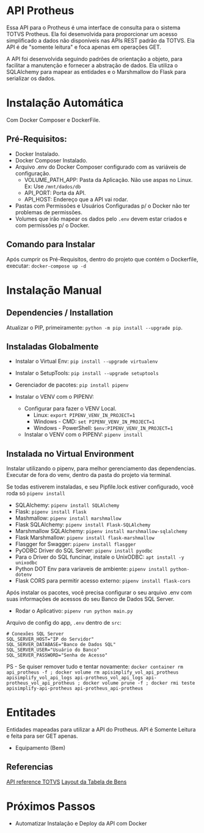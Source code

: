 # API Protheus

Essa API para o Protheus é uma interface de consulta para o sistema TOTVS Protheus. 
Ela foi desenvolvida para proporcionar um acesso simplificado a dados não disponíveis nas APIs REST 
padrão da TOTVS. Ela API é de "somente leitura" e foca apenas em operações GET.

A API foi desenvolvida seguindo padrões de orientação a objeto, para facilitar a manutenção e
fornecer a abstração de dados. Ela utiliza o SQLAlchemy para mapear as entidades e o Marshmallow do Flask para
serializar os dados.

# Instalação Automática 

Com Docker Composer e DockerFile.

## Pré-Requisitos:
- Docker Instalado.
- Docker Composer Instalado.
- Arquivo .env do Docker Composer configurado com as variáveis de configuração.
  - VOLUME_PATH_APP: Pasta da Aplicação. Não use aspas no Linux. Ex: Use `/mnt/dados/db`
  - API_PORT: Porta da API.
  - API_HOST: Endereço que a API vai rodar.
- Pastas com Permissões e Usuários Configuradas p/ o Docker não ter problemas de permissões.
- Volumes que irão mapear os dados pelo `.env` devem estar criados e com permissões p/ o Docker.

## Comando para Instalar

Após cumprir os Pré-Requisitos, dentro do projeto que contém o Dockerfile, executar: `docker-compose up -d`

# Instalação Manual

## Dependencies / Installation
Atualizar o PIP, primeiramente: `python -m pip install --upgrade pip`.

## Instaladas Globalmente
- Instalar o Virtual Env: `pip install --upgrade virtualenv`
- Instalar o SetupTools: `pip install --upgrade setuptools`
- Gerenciador de pacotes: `pip install pipenv`

- Instalar o VENV com o PIPENV:
  - Configurar para fazer o VENV Local.
    - Linux: `export PIPENV_VENV_IN_PROJECT=1`
    - Windows - CMD: `set PIPENV_VENV_IN_PROJECT=1`
    - Windows - PowerShell: `$env:PIPENV_VENV_IN_PROJECT=1`
  - Instalar o VENV com o PIPENV: `pipenv install`

## Instalada no Virtual Environment
Instalar utilizando o pipenv, para melhor gerenciamento das dependencias.
Executar de fora do venv, dentro da pasta do projeto via terminal.

Se todas estiverem instaladas, e seu Pipfile.lock estiver configurado, você roda só `pipenv install`

- SQLAlchemy: `pipenv install SQLAlchemy`
- Flask: `pipenv install Flask`
- Mashmallow: `pipenv install marshmallow`
- Flask SQLAlchemy: `pipenv install Flask-SQLAlchemy`
- Marshmallow SQLAlchemy: `pipenv install marshmallow-sqlalchemy`
- Flask Marshmallow: `pipenv install flask-marshmallow`
- Flasgger for Swagger: `pipenv install flasgger`
- PyODBC Driver do SQL Server: `pipenv install pyodbc`
- Para o Driver do SQL funcinar, instale o UnixODBC: `apt install -y unixodbc`
- Python DOT Env para variaveis de ambiente: `pipenv install python-dotenv`
- Flask CORS para permitir acesso externo: `pipenv install flask-cors`

Após instalar os pacotes, você precisa configurar o seu arquivo .env com suas informações de acessos do seu Banco de Dados SQL Server.
- Rodar o Aplicativo: `pipenv run python main.py`

Arquivo de config do app, `.env` dentro de `src`:
```
# Conexões SQL Server
SQL_SERVER_HOST="IP do Servidor"
SQL_SERVER_DATABASE="Banco de Dados SQL"
SQL_SERVER_USER="Usuário do Banco"
SQL_SERVER_PASSWORD="Senha de Acesso"
```

PS - Se quiser remover tudo e tentar novamente: `docker container rm api_protheus -f ; docker volume rm apisimplify_vol_api_protheus apisimplify_vol_api_logs api-protheus_vol_api_logs api-protheus_vol_api_protheus ; docker volume prune -f ; docker rmi teste apisimplify-api-protheus api-protheus_api-protheus`

# Entitades

Entidades mapeadas para utilizar a API do Protheus.
API é Somente Leitura e feita para ser GET apenas.

- Equipamento (Bem)

## Referencias

[API reference TOTVS](https://api.totvs.com.br/)
[Layout da Tabela de Bens](https://shorturl.at/tvF19)

# Próximos Passos

- Automatizar Instalação e Deploy da API com Docker
